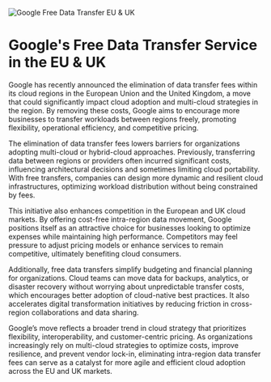 ![Google Free Data Transfer EU & UK](https://storage.googleapis.com/gweb-cloudblog-publish/images/1_xEKF7Eb.max-700x700.png)

# Google's Free Data Transfer Service in the EU & UK

Google has recently announced the elimination of data transfer fees within its cloud regions in the European Union and the United Kingdom, a move that could significantly impact cloud adoption and multi-cloud strategies in the region. By removing these costs, Google aims to encourage more businesses to transfer workloads between regions freely, promoting flexibility, operational efficiency, and competitive pricing.

The elimination of data transfer fees lowers barriers for organizations adopting multi-cloud or hybrid-cloud approaches. Previously, transferring data between regions or providers often incurred significant costs, influencing architectural decisions and sometimes limiting cloud portability. With free transfers, companies can design more dynamic and resilient cloud infrastructures, optimizing workload distribution without being constrained by fees.

This initiative also enhances competition in the European and UK cloud markets. By offering cost-free intra-region data movement, Google positions itself as an attractive choice for businesses looking to optimize expenses while maintaining high performance. Competitors may feel pressure to adjust pricing models or enhance services to remain competitive, ultimately benefiting cloud consumers.

Additionally, free data transfers simplify budgeting and financial planning for organizations. Cloud teams can move data for backups, analytics, or disaster recovery without worrying about unpredictable transfer costs, which encourages better adoption of cloud-native best practices. It also accelerates digital transformation initiatives by reducing friction in cross-region collaborations and data sharing.

Google’s move reflects a broader trend in cloud strategy that prioritizes flexibility, interoperability, and customer-centric pricing. As organizations increasingly rely on multi-cloud strategies to optimize costs, improve resilience, and prevent vendor lock-in, eliminating intra-region data transfer fees can serve as a catalyst for more agile and efficient cloud adoption across the EU and UK markets.
